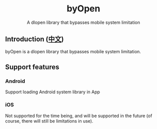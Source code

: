 <div align="center">
  <h1>byOpen</h1>
  <p>A dlopen library that bypasses mobile system limitation</p>
</div>

## Introduction ([中文](/README_zh.md))

byOpen is a dlopen library that bypasses mobile system limitation.

## Support features

### Android

Support loading Android system library in App

### iOS

Not supported for the time being, and will be supported in the future (of course, there will still be limitations in use).
